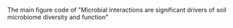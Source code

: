 The main figure code of "Microbial interactions are significant drivers of soil microbiome diversity and function"
